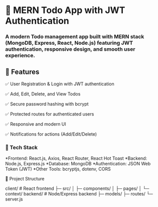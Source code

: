 # 📝 MERN Todo App with JWT Authentication

### A modern Todo management app built with MERN stack (MongoDB, Express, React, Node.js) featuring JWT authentication, responsive design, and smooth user experience.

## 🚀 Features

✅ User Registration & Login with JWT authentication

✅ Add, Edit, Delete, and View Todos

✅ Secure password hashing with bcrypt

✅ Protected routes for authenticated users

✅ Responsive and modern UI

✅ Notifications for actions (Add/Edit/Delete)

### 🧩 Tech Stack

*Frontend: React.js, Axios, React Router, React Hot Toast
*Backend: Node.js, Express.js
*Database: MongoDB
*Authentication: JSON Web Token (JWT)
*Other Tools: bcryptjs, dotenv, CORS

📁 Project Structure

client/       # React frontend
  ├─ src/
  │   ├─ components/
  │   ├─ pages/
  │   └─ context/
backend/      # Node/Express backend
  ├─ models/
  ├─ routes/
  └─ server.js